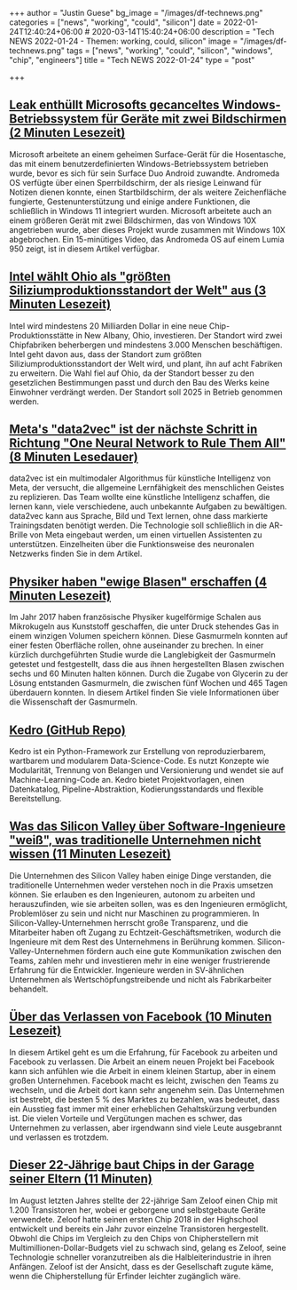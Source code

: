 +++
author = "Justin Guese"
bg_image = "/images/df-technews.png"
categories = ["news", "working", "could", "silicon"]
date = 2022-01-24T12:40:24+06:00 # 2020-03-14T15:40:24+06:00
description = "Tech NEWS 2022-01-24 - Themen: working, could, silicon"
image = "/images/df-technews.png"
tags = ["news", "working", "could", "silicon", "windows", "chip", "engineers"]
title = "Tech NEWS 2022-01-24"
type = "post"

+++

## [Leak enthüllt Microsofts gecanceltes Windows-Betriebssystem für Geräte mit zwei Bildschirmen (2 Minuten Lesezeit)](https://www.theverge.com/2022/1/21/22894713/microsoft-windows-andromeda-os-dual-screen-devices-video)

 Microsoft arbeitete an einem geheimen Surface-Gerät für die Hosentasche, das mit einem benutzerdefinierten Windows-Betriebssystem betrieben wurde, bevor es sich für sein Surface Duo Android zuwandte. Andromeda OS verfügte über einen Sperrbildschirm, der als riesige Leinwand für Notizen dienen konnte, einen Startbildschirm, der als weitere Zeichenfläche fungierte, Gestenunterstützung und einige andere Funktionen, die schließlich in Windows 11 integriert wurden. Microsoft arbeitete auch an einem größeren Gerät mit zwei Bildschirmen, das von Windows 10X angetrieben wurde, aber dieses Projekt wurde zusammen mit Windows 10X abgebrochen. Ein 15-minütiges Video, das Andromeda OS auf einem Lumia 950 zeigt, ist in diesem Artikel verfügbar.

## [Intel wählt Ohio als "größten Siliziumproduktionsstandort der Welt" aus (3 Minuten Lesezeit)](https://www.theverge.com/2022/1/21/22894612/intel-ohio-chip-plant-20-billion-processor-shortage)

 Intel wird mindestens 20 Milliarden Dollar in eine neue Chip-Produktionsstätte in New Albany, Ohio, investieren. Der Standort wird zwei Chipfabriken beherbergen und mindestens 3.000 Menschen beschäftigen. Intel geht davon aus, dass der Standort zum größten Siliziumproduktionsstandort der Welt wird, und plant, ihn auf acht Fabriken zu erweitern. Die Wahl fiel auf Ohio, da der Standort besser zu den gesetzlichen Bestimmungen passt und durch den Bau des Werks keine Einwohner verdrängt werden. Der Standort soll 2025 in Betrieb genommen werden.

## [Meta's "data2vec" ist der nächste Schritt in Richtung "One Neural Network to Rule Them All" (8 Minuten Lesedauer)](https://www.zdnet.com/article/metas-data2vec-is-the-next-step-toward-one-neural-network-to-rule-them-all/)

 data2vec ist ein multimodaler Algorithmus für künstliche Intelligenz von Meta, der versucht, die allgemeine Lernfähigkeit des menschlichen Geistes zu replizieren. Das Team wollte eine künstliche Intelligenz schaffen, die lernen kann, viele verschiedene, auch unbekannte Aufgaben zu bewältigen. data2vec kann aus Sprache, Bild und Text lernen, ohne dass markierte Trainingsdaten benötigt werden. Die Technologie soll schließlich in die AR-Brille von Meta eingebaut werden, um einen virtuellen Assistenten zu unterstützen. Einzelheiten über die Funktionsweise des neuronalen Netzwerks finden Sie in dem Artikel.

## [Physiker haben "ewige Blasen" erschaffen (4 Minuten Lesezeit)](https://arstechnica.com/science/2022/01/physicists-have-created-everlasting-bubbles/)

 Im Jahr 2017 haben französische Physiker kugelförmige Schalen aus Mikrokugeln aus Kunststoff geschaffen, die unter Druck stehendes Gas in einem winzigen Volumen speichern können. Diese Gasmurmeln konnten auf einer festen Oberfläche rollen, ohne auseinander zu brechen. In einer kürzlich durchgeführten Studie wurde die Langlebigkeit der Gasmurmeln getestet und festgestellt, dass die aus ihnen hergestellten Blasen zwischen sechs und 60 Minuten halten können. Durch die Zugabe von Glycerin zu der Lösung entstanden Gasmurmeln, die zwischen fünf Wochen und 465 Tagen überdauern konnten. In diesem Artikel finden Sie viele Informationen über die Wissenschaft der Gasmurmeln.

## [Kedro (GitHub Repo)](https://github.com/kedro-org/kedro)

 Kedro ist ein Python-Framework zur Erstellung von reproduzierbarem, wartbarem und modularem Data-Science-Code. Es nutzt Konzepte wie Modularität, Trennung von Belangen und Versionierung und wendet sie auf Machine-Learning-Code an. Kedro bietet Projektvorlagen, einen Datenkatalog, Pipeline-Abstraktion, Kodierungsstandards und flexible Bereitstellung.

## [Was das Silicon Valley über Software-Ingenieure "weiß", was traditionelle Unternehmen nicht wissen (11 Minuten Lesezeit)](https://blog.pragmaticengineer.com/what-silicon-valley-gets-right-on-software-engineers/)

 Die Unternehmen des Silicon Valley haben einige Dinge verstanden, die traditionelle Unternehmen weder verstehen noch in die Praxis umsetzen können. Sie erlauben es den Ingenieuren, autonom zu arbeiten und herauszufinden, wie sie arbeiten sollen, was es den Ingenieuren ermöglicht, Problemlöser zu sein und nicht nur Maschinen zu programmieren. In Silicon-Valley-Unternehmen herrscht große Transparenz, und die Mitarbeiter haben oft Zugang zu Echtzeit-Geschäftsmetriken, wodurch die Ingenieure mit dem Rest des Unternehmens in Berührung kommen. Silicon-Valley-Unternehmen fördern auch eine gute Kommunikation zwischen den Teams, zahlen mehr und investieren mehr in eine weniger frustrierende Erfahrung für die Entwickler. Ingenieure werden in SV-ähnlichen Unternehmen als Wertschöpfungstreibende und nicht als Fabrikarbeiter behandelt.

## [Über das Verlassen von Facebook (10 Minuten Lesezeit)](https://frantic.im/leaving-facebook/)

 In diesem Artikel geht es um die Erfahrung, für Facebook zu arbeiten und Facebook zu verlassen. Die Arbeit an einem neuen Projekt bei Facebook kann sich anfühlen wie die Arbeit in einem kleinen Startup, aber in einem großen Unternehmen. Facebook macht es leicht, zwischen den Teams zu wechseln, und die Arbeit dort kann sehr angenehm sein. Das Unternehmen ist bestrebt, die besten 5 % des Marktes zu bezahlen, was bedeutet, dass ein Ausstieg fast immer mit einer erheblichen Gehaltskürzung verbunden ist. Die vielen Vorteile und Vergütungen machen es schwer, das Unternehmen zu verlassen, aber irgendwann sind viele Leute ausgebrannt und verlassen es trotzdem.

## [Dieser 22-Jährige baut Chips in der Garage seiner Eltern (11 Minuten)](https://arstechnica.com/information-technology/2022/01/this-22-year-old-builds-chips-in-his-parents-garage/)

 Im August letzten Jahres stellte der 22-jährige Sam Zeloof einen Chip mit 1.200 Transistoren her, wobei er geborgene und selbstgebaute Geräte verwendete. Zeloof hatte seinen ersten Chip 2018 in der Highschool entwickelt und bereits ein Jahr zuvor einzelne Transistoren hergestellt. Obwohl die Chips im Vergleich zu den Chips von Chipherstellern mit Multimillionen-Dollar-Budgets viel zu schwach sind, gelang es Zeloof, seine Technologie schneller voranzutreiben als die Halbleiterindustrie in ihren Anfängen. Zeloof ist der Ansicht, dass es der Gesellschaft zugute käme, wenn die Chipherstellung für Erfinder leichter zugänglich wäre.

